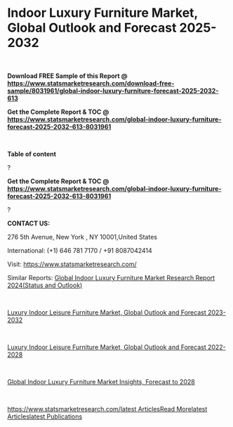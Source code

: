 <h1>Indoor Luxury Furniture Market, Global Outlook and Forecast 2025-2032</h1><br/><p><strong>Download FREE Sample of this Report @ <a href="https://www.statsmarketresearch.com/download-free-sample/8031961/global-indoor-luxury-furniture-forecast-2025-2032-613">https://www.statsmarketresearch.com/download-free-sample/8031961/global-indoor-luxury-furniture-forecast-2025-2032-613</a></strong></p>
 
 
 
 <div><b>Get the Complete Report & TOC @ <a href="https://www.statsmarketresearch.com/global-indoor-luxury-furniture-forecast-2025-2032-613-8031961">https://www.statsmarketresearch.com/global-indoor-luxury-furniture-forecast-2025-2032-613-8031961</a></b></div>
 
 
 
 <p><br />
 
 <b>Table of content</b></p>
 
 
 
 <p>? </p>
 
 
 
 <div><b>Get the Complete Report & TOC @ <a href="https://www.statsmarketresearch.com/global-indoor-luxury-furniture-forecast-2025-2032-613-8031961">https://www.statsmarketresearch.com/global-indoor-luxury-furniture-forecast-2025-2032-613-8031961</a></b></div>
 
 
 
 <p>? </p>
 
 
 
 <p><b>CONTACT US:</b><br />
 
 276 5th Avenue, New York , NY 10001,United States<br />
 
 International: (+1) 646 781 7170 / +91 8087042414<br />
 
 Visit: <a href="https://www.statsmarketresearch.com/">https://www.statsmarketresearch.com/</a><br />
 
 Similar Reports: <a href="https://www.statsmarketresearch.com/global-indoor-luxury-furniture-forecast-2025-2032-613-8031961">Global Indoor Luxury Furniture Market Research Report 2024(Status and Outlook)</a><br />
 
 <br />
 
 <a href="https://www.statsmarketresearch.com/global-indoor-luxury-furniture-forecast-2025-2032-613-8031961">Luxury Indoor Leisure Furniture Market, Global Outlook and Forecast 2023-2032</a><br />
 
 <br />
 
 <a href="https://www.statsmarketresearch.com/global-indoor-luxury-furniture-forecast-2025-2032-613-8031961">Luxury Indoor Leisure Furniture Market, Global Outlook and Forecast 2022-2028</a><br />
 
 <br />
 
 <a href="https://www.statsmarketresearch.com/global-indoor-luxury-furniture-forecast-2025-2032-613-8031961">Global Indoor Luxury Furniture Market Insights, Forecast to 2028</a><br />
 
 <br />
 
 <a href="https://gyeongbokgung.com">https://www.statsmarketresearch.com/</a><a href="https://hallyeomaritime.com">latest Articles</a><a href="https://jingwansa.com">Read More</a><a href="https://nguoiviet.jp/">latest Articles</a><a href="https://www.intelmarketresearch.com/">latest Publications</a></p>